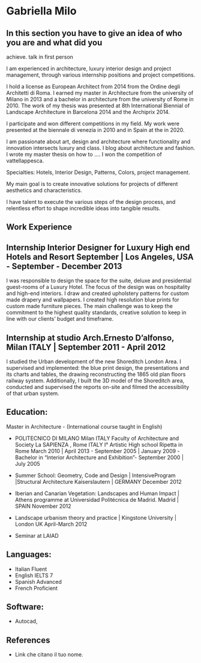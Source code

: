 # Gabriella Milo

## In this section you have to give an idea of who you are and what did you
achieve. talk in first person

I am experienced in architecture, luxury interior design and project management, through various internship positions and project competitions.

I hold a license as European Architect from 2014 from the Ordine degli Architetti di Roma.
I earned my master in Architecture from the university of Milano in 2013 and a bachelor in architecture from the university of Rome in 2010. The work of my thesis was presented at 8th International Biennial of Landscape Architecture in Barcelona 2014 and the Archiprix 2014.

 I participate and won different competitions in my field. My work were presented at the biennale di venezia in 2010 and in Spain at the <INSERT HERE> in 2020.

I am passionate about art, design and architecture where functionality and innovation intersects luxury and class. I blog about architecture and fashion.
I wrote my master thesis on how to ....  I won the competition of vattellappesca.

Specialties: Hotels, Interior Design, Patterns, Colors, project management.

My main goal is to create innovative solutions for projects of different aesthetics and characteristics.

I have talent to execute the various steps of the design process,  and relentless effort to shape incredible ideas into tangible results.

## Work Experience

## Internship Interior Designer for Luxury High end Hotels and Resort September | Los Angeles, USA - September - December 2013
I was responsible to design the space for the suite, deluxe and presidential guest-rooms of a Luxury Hotel. The focus of the design was on hospitality and high-end interiors.
I draw and created upholstery patterns for custom made drapery and wallpapers.
I created high resolution blue prints for custom made furniture pieces.
The main challenge was to keep the commitment to the highest quality standards, creative solution to keep in line with our clients’ budget and timeframe.

## Internship at studio Arch.Ernesto D’alfonso, Milan ITALY | September 2011 - April 2012
I studied the Urban development of the new Shoreditch London Area.
I supervised and implemented: the blue print design, the presentations and its charts and tables, the drawing reconstructing the 1865 old plan floors railway system. Additionally, I built the 3D model of the Shoreditch area, conducted and supervised the reports on-site and filmed the accessibility of that urban system.


## Education:
Master in Architecture - (International course taught in English)
- POLITECNICO DI MILANO Milan ITALY Faculty of Architecture and Society La SAPIENZA , Rome ITALY
 I° Artistic High school Ripetta in Rome
March 2010 | April 2013 -
September 2005 | January 2009 -Bachelor in “Interior Architecture and Exhibition”-
September 2000 | July 2005

- Summer School: Geometry, Code and Design | IntensiveProgram |Structural Architecture Kaiserslautern | GERMANY December 2012

- Iberian and Canarian Vegetation: Landscapes and Human Impact | Athens programme at Universidad Politécnica de Madrid. Madrid | SPAIN November 2012

- Landscape urbanism theory and practice | Kingstone University | London UK April-March 2012
- Seminar at LAIAD

## Languages:
- Italian Fluent
- English IELTS 7
- Spanish Advanced
- French Proficient

##  Software:
- Autocad,

## References
- Link che citano il tuo nome.
